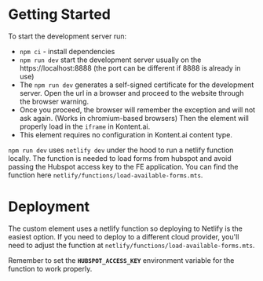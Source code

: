 # Getting Started

To start the development server run:
- `npm ci` - install dependencies
- `npm run dev` start the development server usually on the https://localhost:8888 (the port can be different if 8888 is already in use)
- The `npm run dev` generates a self-signed certificate for the development server.
  Open the url in a browser and proceed to the website through the browser warning.
- Once you proceed, the browser will remember the exception and will not ask again. (Works in chromium-based browsers)
  Then the element will properly load in the `iframe` in Kontent.ai.
- This element requires no configuration in Kontent.ai content type.

`npm run dev` uses `netlify dev` under the hood to run a netlify function locally.
The function is needed to load forms from hubspot and avoid passing the Hubspot access key to the FE application.
You can find the function here `netlify/functions/load-available-forms.mts`.

# Deployment

The custom element uses a netlify function so deploying to Netlify is the easiest option.
If you need to deploy to a different cloud provider, you'll need to adjust the function at `netlify/functions/load-available-forms.mts`.

Remember to set the **`HUBSPOT_ACCESS_KEY`** environment variable for the function to work properly.

